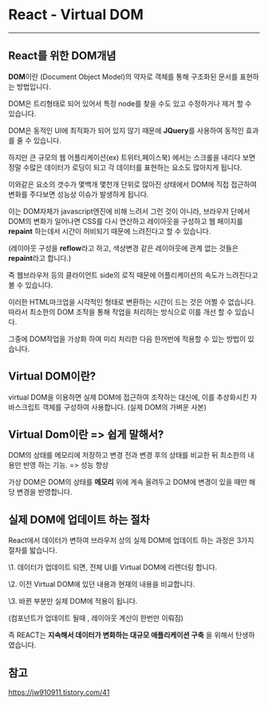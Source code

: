 # React - Virtual DOM

------

## **React를 위한 DOM개념**

**DOM**이란 (Document Object Model)의 약자로 객체를 통해 구조화된 문서를 표현하는 방법입니다.

DOM은 트리형태로 되어 있어서 특정 node를 찾을 수도 있고 수정하거나 제거 할 수 있습니다.

DOM은 동적인 UI에 최적화가 되어 있지 않기 때문에 **JQuery**를 사용하여 동적인 효과를 줄 수 있습니다.

하지만 큰 규모의 웹 어플리케이션(ex) 트위터,페이스북) 에서는 스크롤을 내리다 보면 정말 수많은 데이터가 로딩이 되고 각 데이터를 표현하는 요소도 많아지게 됩니다. 

이와같은 요소의 갯수가 몇백개 몇천개 단위로 많아진 상태에서 DOM에 직접 접근하여 변화를 주다보면 성능상 이슈가 발생하게 됩니다.

이는 DOM자체가 javascript엔진에 비해 느려서 그런 것이 아니라, 브라우저 단에서 DOM의 변화가 일어나면 CSS를 다시 연산하고 레이아웃을 구성하고 웹 페이지를 **repaint** 하는데서 시간이 허비되기 때문에 느려진다고 할 수 있습니다. 

(레이아웃 구성을 **reflow**라고 하고, 색상변경 같은 레이아웃에 관계 없는 것들은 **repaint**라고 합니다.)

즉 웹브라우저 등의 클라이언트 side의 로직 때문에 어플리케이션의 속도가 느려진다고 볼 수 있습니다.

이러한 HTML마크업을 시각적인 형태로 변환하는 시간이 드는 것은 어쩔 수 없습니다. 따라서 최소한의 DOM 조작을 통해 작업을 처리하는 방식으로 이를 개선 할 수 있습니다.

그중에 DOM작업을 가상화 하여 미리 처리한 다음 한꺼번에 적용할 수 있는 방법이 있습니다.



## **Virtual DOM이란?**

virtual DOM을 이용하면 실제 DOM에 접근하여 조작하는 대신에, 이를 추상화시킨 자바스크립트 객체를 구성하여 사용합니다. (실제 DOM의 가벼운 사본)



## **Virtual Dom이란 => 쉽게 말해서?**

DOM의 상태를 메모리에 저장하고 변경 전과 변경 후의 상태를 비교한 뒤 최소한의 내용만 반영 하는 기능. => 성능 향상

가상 DOM은 DOM의 상태를 **메모리** 위에 계속 올려두고 DOM에 변경이 있을 때만 해당 변경을 반영합니다.



## **실제 DOM에 업데이트 하는 절차**

React에서 데이터가 변하여 브라우저 상의 실제 DOM에 업데이트 하는 과정은 3가지 절차를 밟습니다.

\1. 데이터가 업데이트 되면, 전체 UI를 Virtual DOM에 리렌더링 합니다.

\2. 이전 Virtual DOM에 있던 내용과 현재의 내용을 비교합니다.

\3. 바뀐 부분만 실제 DOM에 적용이 됩니다.

(컴포넌트가 업데이트 될때 , 레이아웃 계산이 한번만 이뤄짐)



즉 REACT는 **지속해서 데이터가 변화하는 대규모 애플리케이션 구축** 을 위해서 탄생하였습니다. 



## 참고

https://jw910911.tistory.com/41